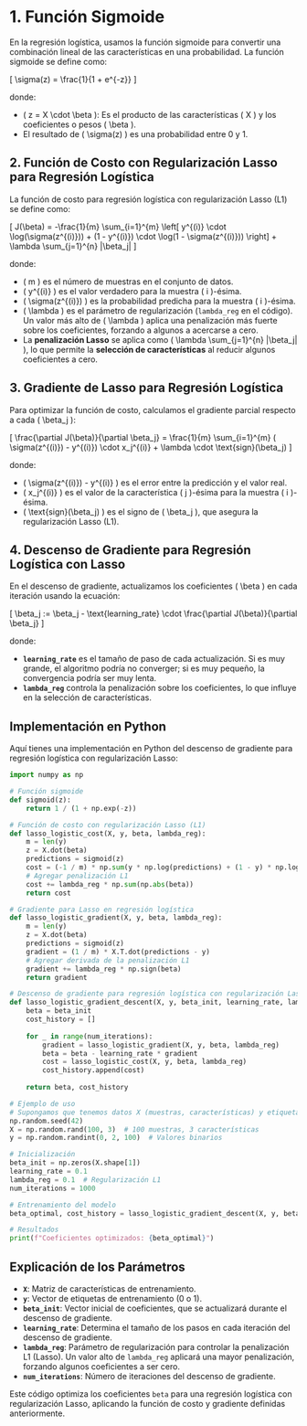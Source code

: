 
# 1. Función Sigmoide

En la regresión logística, usamos la función sigmoide para convertir una combinación lineal de las características en una probabilidad. La función sigmoide se define como:

\[
\sigma(z) = \frac{1}{1 + e^{-z}}
\]

donde:
- \( z = X \cdot \beta \): Es el producto de las características \( X \) y los coeficientes o pesos \( \beta \).
- El resultado de \( \sigma(z) \) es una probabilidad entre 0 y 1.

## 2. Función de Costo con Regularización Lasso para Regresión Logística

La función de costo para regresión logística con regularización Lasso (L1) se define como:

\[
J(\beta) = -\frac{1}{m} \sum_{i=1}^{m} \left[ y^{(i)} \cdot \log(\sigma(z^{(i)})) + (1 - y^{(i)}) \cdot \log(1 - \sigma(z^{(i)})) \right] + \lambda \sum_{j=1}^{n} |\beta_j|
\]

donde:
- \( m \) es el número de muestras en el conjunto de datos.
- \( y^{(i)} \) es el valor verdadero para la muestra \( i \)-ésima.
- \( \sigma(z^{(i)}) \) es la probabilidad predicha para la muestra \( i \)-ésima.
- \( \lambda \) es el parámetro de regularización (`lambda_reg` en el código). Un valor más alto de \( \lambda \) aplica una penalización más fuerte sobre los coeficientes, forzando a algunos a acercarse a cero.
- La **penalización Lasso** se aplica como \( \lambda \sum_{j=1}^{n} |\beta_j| \), lo que permite la **selección de características** al reducir algunos coeficientes a cero.

## 3. Gradiente de Lasso para Regresión Logística

Para optimizar la función de costo, calculamos el gradiente parcial respecto a cada \( \beta_j \):

\[
\frac{\partial J(\beta)}{\partial \beta_j} = \frac{1}{m} \sum_{i=1}^{m} ( \sigma(z^{(i)}) - y^{(i)}) \cdot x_j^{(i)} + \lambda \cdot \text{sign}(\beta_j)
\]

donde:
- \( \sigma(z^{(i)}) - y^{(i)} \) es el error entre la predicción y el valor real.
- \( x_j^{(i)} \) es el valor de la característica \( j \)-ésima para la muestra \( i \)-ésima.
- \( \text{sign}(\beta_j) \) es el signo de \( \beta_j \), que asegura la regularización Lasso (L1).

## 4. Descenso de Gradiente para Regresión Logística con Lasso

En el descenso de gradiente, actualizamos los coeficientes \( \beta \) en cada iteración usando la ecuación:

\[
\beta_j := \beta_j - \text{learning\_rate} \cdot \frac{\partial J(\beta)}{\partial \beta_j}
\]

donde:
- **`learning_rate`** es el tamaño de paso de cada actualización. Si es muy grande, el algoritmo podría no converger; si es muy pequeño, la convergencia podría ser muy lenta.
- **`lambda_reg`** controla la penalización sobre los coeficientes, lo que influye en la selección de características.

## Implementación en Python

Aquí tienes una implementación en Python del descenso de gradiente para regresión logística con regularización Lasso:

```python
import numpy as np

# Función sigmoide
def sigmoid(z):
    return 1 / (1 + np.exp(-z))

# Función de costo con regularización Lasso (L1)
def lasso_logistic_cost(X, y, beta, lambda_reg):
    m = len(y)
    z = X.dot(beta)
    predictions = sigmoid(z)
    cost = (-1 / m) * np.sum(y * np.log(predictions) + (1 - y) * np.log(1 - predictions))
    # Agregar penalización L1
    cost += lambda_reg * np.sum(np.abs(beta))
    return cost

# Gradiente para Lasso en regresión logística
def lasso_logistic_gradient(X, y, beta, lambda_reg):
    m = len(y)
    z = X.dot(beta)
    predictions = sigmoid(z)
    gradient = (1 / m) * X.T.dot(predictions - y)
    # Agregar derivada de la penalización L1
    gradient += lambda_reg * np.sign(beta)
    return gradient

# Descenso de gradiente para regresión logística con regularización Lasso
def lasso_logistic_gradient_descent(X, y, beta_init, learning_rate, lambda_reg, num_iterations):
    beta = beta_init
    cost_history = []
    
    for _ in range(num_iterations):
        gradient = lasso_logistic_gradient(X, y, beta, lambda_reg)
        beta = beta - learning_rate * gradient
        cost = lasso_logistic_cost(X, y, beta, lambda_reg)
        cost_history.append(cost)
    
    return beta, cost_history

# Ejemplo de uso
# Supongamos que tenemos datos X (muestras, características) y etiquetas y
np.random.seed(42)
X = np.random.rand(100, 3)  # 100 muestras, 3 características
y = np.random.randint(0, 2, 100)  # Valores binarios

# Inicialización
beta_init = np.zeros(X.shape[1])
learning_rate = 0.1
lambda_reg = 0.1  # Regularización L1
num_iterations = 1000

# Entrenamiento del modelo
beta_optimal, cost_history = lasso_logistic_gradient_descent(X, y, beta_init, learning_rate, lambda_reg, num_iterations)

# Resultados
print(f"Coeficientes optimizados: {beta_optimal}")
```

## Explicación de los Parámetros
- **`X`**: Matriz de características de entrenamiento.
- **`y`**: Vector de etiquetas de entrenamiento (0 o 1).
- **`beta_init`**: Vector inicial de coeficientes, que se actualizará durante el descenso de gradiente.
- **`learning_rate`**: Determina el tamaño de los pasos en cada iteración del descenso de gradiente.
- **`lambda_reg`**: Parámetro de regularización para controlar la penalización L1 (Lasso). Un valor alto de `lambda_reg` aplicará una mayor penalización, forzando algunos coeficientes a ser cero.
- **`num_iterations`**: Número de iteraciones del descenso de gradiente.

Este código optimiza los coeficientes `beta` para una regresión logística con regularización Lasso, aplicando la función de costo y gradiente definidas anteriormente.

